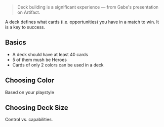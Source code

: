 <!--
Comment
-->

> Deck building is a significant experience — from Gabe's presentation on Artifact.

A deck defines what cards (i.e. opportunities) you have in a match to win. It is a key to success.

## Basics

* A deck should have at least 40 cards
* 5 of them mush be Heroes
* Cards of only 2 colors can be used in a deck

## Choosing Color

Based on your playstyle

## Choosing Deck Size

Control vs. capabilities.
